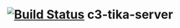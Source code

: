 [![Build Status](https://api.travis-ci.org/ifunsoftware/c3-tika-server.png)](https://travis-ci.org/ifunsoftware/c3-tika-server)
c3-tika-server
==============
